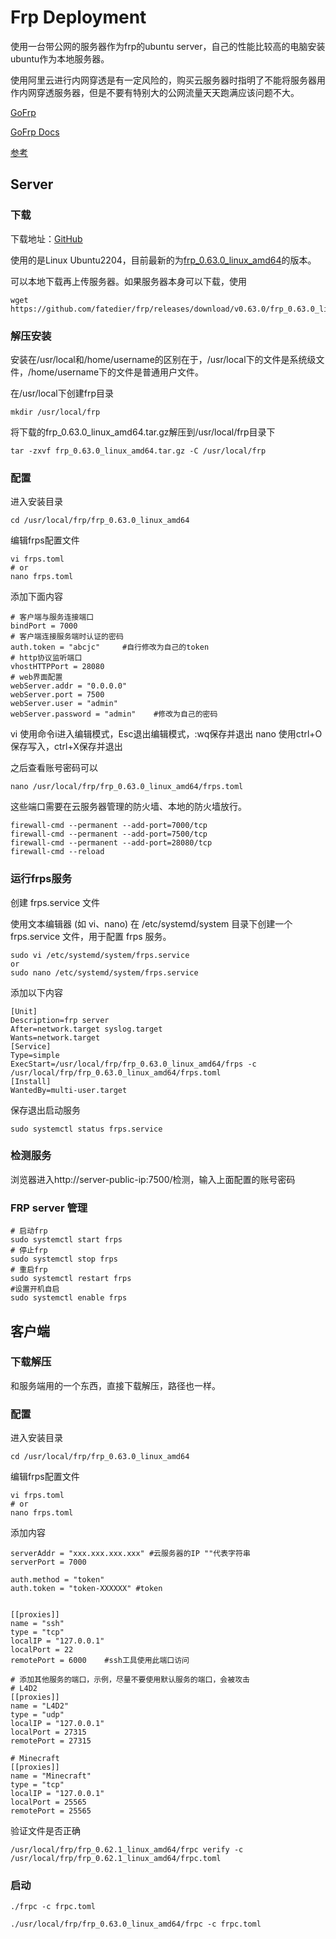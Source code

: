 # Frp Deployment

使用一台带公网的服务器作为frp的ubuntu server，自己的性能比较高的电脑安装ubuntu作为本地服务器。

使用阿里云进行内网穿透是有一定风险的，购买云服务器时指明了不能将服务器用作内网穿透服务器，但是不要有特别大的公网流量天天跑满应该问题不大。

[GoFrp](https://gofrp.org/)

[GoFrp Docs](https://gofrp.org/zh-cn/docs/)

[参考](https://blog.csdn.net/aakk007/article/details/147692482)

## Server

### 下载
下载地址：[GitHub](https://github.com/fatedier/frp/releases)

使用的是Linux Ubuntu2204，目前最新的为[frp_0.63.0_linux_amd64](https://github.com/fatedier/frp/releases/download/v0.63.0/frp_0.63.0_linux_amd64.tar.gz)的版本。

可以本地下载再上传服务器。如果服务器本身可以下载，使用

    wget https://github.com/fatedier/frp/releases/download/v0.63.0/frp_0.63.0_linux_amd64.tar.gz

### 解压安装

安装在/usr/local和/home/username的区别在于，/usr/local下的文件是系统级文件，/home/username下的文件是普通用户文件。

在/usr/local下创建frp目录

    mkdir /usr/local/frp

将下载的frp_0.63.0_linux_amd64.tar.gz解压到/usr/local/frp目录下

    tar -zxvf frp_0.63.0_linux_amd64.tar.gz -C /usr/local/frp

### 配置

进入安装目录

    cd /usr/local/frp/frp_0.63.0_linux_amd64

编辑frps配置文件 

    vi frps.toml
    # or
    nano frps.toml

添加下面内容

    # 客户端与服务连接端口 
    bindPort = 7000 
    # 客户端连接服务端时认证的密码 
    auth.token = "abcjc"     #自行修改为自己的token
    # http协议监听端口 
    vhostHTTPPort = 28080 
    # web界面配置 
    webServer.addr = "0.0.0.0" 
    webServer.port = 7500 
    webServer.user = "admin" 
    webServer.password = "admin"    #修改为自己的密码

vi 使用命令i进入编辑模式，Esc退出编辑模式，:wq保存并退出
nano 使用ctrl+O保存写入，ctrl+X保存并退出

之后查看账号密码可以

    nano /usr/local/frp/frp_0.63.0_linux_amd64/frps.toml

这些端口需要在云服务器管理的防火墙、本地的防火墙放行。

    firewall-cmd --permanent --add-port=7000/tcp
    firewall-cmd --permanent --add-port=7500/tcp
    firewall-cmd --permanent --add-port=28080/tcp
    firewall-cmd --reload

### 运行frps服务

创建 frps.service 文件

使用文本编辑器 (如 vi、nano) 在 /etc/systemd/system 目录下创建一个 frps.service 文件，用于配置 frps 服务。

    sudo vi /etc/systemd/system/frps.service
    or
    sudo nano /etc/systemd/system/frps.service

添加以下内容

    [Unit] 
    Description=frp server 
    After=network.target syslog.target 
    Wants=network.target 
    [Service] 
    Type=simple 
    ExecStart=/usr/local/frp/frp_0.63.0_linux_amd64/frps -c /usr/local/frp/frp_0.63.0_linux_amd64/frps.toml 
    [Install] 
    WantedBy=multi-user.target

保存退出启动服务

    sudo systemctl status frps.service

### 检测服务

浏览器进入http://server-public-ip:7500/检测，输入上面配置的账号密码

### FRP server 管理

    # 启动frp 
    sudo systemctl start frps 
    # 停止frp 
    sudo systemctl stop frps 
    # 重启frp 
    sudo systemctl restart frps
    #设置开机自启
    sudo systemctl enable frps

## 客户端

### 下载解压

和服务端用的一个东西，直接下载解压，路径也一样。

### 配置

进入安装目录

    cd /usr/local/frp/frp_0.63.0_linux_amd64

编辑frps配置文件 

    vi frps.toml
    # or
    nano frps.toml

添加内容

    serverAddr = "xxx.xxx.xxx.xxx" #云服务器的IP ""代表字符串
    serverPort = 7000
    
    auth.method = "token"
    auth.token = "token-XXXXXX" #token
    
    
    [[proxies]]
    name = "ssh"       
    type = "tcp"
    localIP = "127.0.0.1"
    localPort = 22
    remotePort = 6000    #ssh工具使用此端口访问

    # 添加其他服务的端口，示例，尽量不要使用默认服务的端口，会被攻击
    # L4D2
    [[proxies]]
    name = "L4D2"
    type = "udp"
    localIP = "127.0.0.1"
    localPort = 27315
    remotePort = 27315
    
    # Minecraft
    [[proxies]]
    name = "Minecraft"
    type = "tcp"
    localIP = "127.0.0.1"
    localPort = 25565
    remotePort = 25565

验证文件是否正确

    /usr/local/frp/frp_0.62.1_linux_amd64/frpc verify -c /usr/local/frp/frp_0.62.1_linux_amd64/frpc.toml

### 启动

    ./frpc -c frpc.toml

    ./usr/local/frp/frp_0.63.0_linux_amd64/frpc -c frpc.toml
